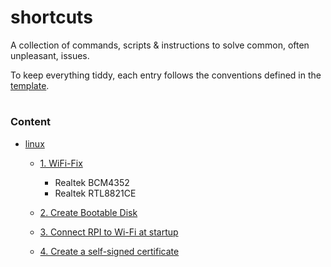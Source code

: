 # shortcuts
A collection of commands, scripts &amp; instructions to solve common, often unpleasant, issues.

To keep everything tiddy, each entry follows the conventions defined in the [template](./template). 

#
### Content
- [linux](./linux)
    - [1. WiFi-Fix](<./linux/1. WiFi-Fix.md>)
        - Realtek BCM4352
        - Realtek RTL8821CE

    - [2. Create Bootable Disk](<./linux/2. Create Bootable Disk.md>)
    
    - [3. Connect RPI to Wi-Fi at startup](<./linux/3. Connect RPI to Wi-Fi at startup.md>)

    - [4. Create a self-signed certificate](<./linux/4. Create a self-signed certificate.md>)